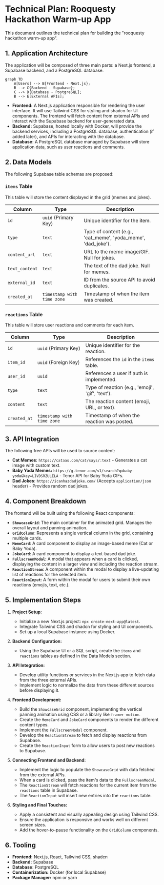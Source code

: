 # Technical Plan: Rooquesty Hackathon Warm-up App

This document outlines the technical plan for building the "rooquesty hackathon warm-up app".

## 1. Application Architecture

The application will be composed of three main parts: a Next.js frontend, a Supabase backend, and a PostgreSQL database.

```mermaid
graph TD
    A[Users] --> B{Frontend - Next.js};
    B --> C{Backend - Supabase};
    C --> D[Database - PostgreSQL];
    B --> E[External APIs];
```

*   **Frontend:** A Next.js application responsible for rendering the user interface. It will use Tailwind CSS for styling and shadcn for UI components. The frontend will fetch content from external APIs and interact with the Supabase backend for user-generated data.
*   **Backend:** Supabase, hosted locally with Docker, will provide the backend services, including a PostgreSQL database, authentication (if added later), and APIs for interacting with the database.
*   **Database:** A PostgreSQL database managed by Supabase will store application data, such as user reactions and comments.

## 2. Data Models

The following Supabase table schemas are proposed:

### `items` Table
This table will store the content displayed in the grid (memes and jokes).

| Column        | Type                      | Description                               |
|---------------|---------------------------|-------------------------------------------|
| `id`          | `uuid` (Primary Key)      | Unique identifier for the item.           |
| `type`        | `text`                    | Type of content (e.g., 'cat_meme', 'yoda_meme', 'dad_joke'). |
| `content_url` | `text`                    | URL to the meme image/GIF. Null for jokes. |
| `text_content`| `text`                    | The text of the dad joke. Null for memes. |
| `external_id` | `text`                    | ID from the source API to avoid duplicates. |
| `created_at`  | `timestamp with time zone`| Timestamp of when the item was created.   |

### `reactions` Table
This table will store user reactions and comments for each item.

| Column     | Type                      | Description                               |
|------------|---------------------------|-------------------------------------------|
| `id`       | `uuid` (Primary Key)      | Unique identifier for the reaction.       |
| `item_id`  | `uuid` (Foreign Key)      | References the `id` in the `items` table. |
| `user_id`  | `uuid`                    | References a user if auth is implemented. |
| `type`     | `text`                    | Type of reaction (e.g., 'emoji', 'gif', 'text'). |
| `content`  | `text`                    | The reaction content (emoji, URL, or text). |
| `created_at`| `timestamp with time zone`| Timestamp of when the reaction was posted. |

## 3. API Integration

The following free APIs will be used to source content:

*   **Cat Memes:** `https://cataas.com/cat/says/:text` - Generates a cat image with custom text.
*   **Baby Yoda Memes:** `https://g.tenor.com/v1/search?q=baby-yoda&key=LIVDSRZULELA` - Tenor API for Baby Yoda GIFs.
*   **Dad Jokes:** `https://icanhazdadjoke.com/` (Accepts `application/json` header) - Provides random dad jokes.

## 4. Component Breakdown

The frontend will be built using the following React components:

*   **`ShowcaseGrid`**: The main container for the animated grid. Manages the overall layout and panning animation.
*   **`GridColumn`**: Represents a single vertical column in the grid, containing multiple cards.
*   **`MemeCard`**: A card component to display an image-based meme (Cat or Baby Yoda).
*   **`JokeCard`**: A card component to display a text-based dad joke.
*   **`FullscreenModal`**: A modal that appears when a card is clicked, displaying the content in a larger view and including the reaction stream.
*   **`ReactionStream`**: A component within the modal to display a live-updating list of reactions for the selected item.
*   **`ReactionInput`**: A form within the modal for users to submit their own reactions (emojis, text, etc.).

## 5. Implementation Steps

1.  **Project Setup:**
    *   Initialize a new Next.js project: `npx create-next-app@latest`.
    *   Integrate Tailwind CSS and shadcn for styling and UI components.
    *   Set up a local Supabase instance using Docker.

2.  **Backend Configuration:**
    *   Using the Supabase UI or a SQL script, create the `items` and `reactions` tables as defined in the Data Models section.

3.  **API Integration:**
    *   Develop utility functions or services in the Next.js app to fetch data from the three external APIs.
    *   Implement logic to normalize the data from these different sources before displaying it.

4.  **Frontend Development:**
    *   Build the `ShowcaseGrid` component, implementing the vertical panning animation using CSS or a library like `framer-motion`.
    *   Create the `MemeCard` and `JokeCard` components to render the different content types.
    *   Implement the `FullscreenModal` component.
    *   Develop the `ReactionStream` to fetch and display reactions from Supabase.
    *   Create the `ReactionInput` form to allow users to post new reactions to Supabase.

5.  **Connecting Frontend and Backend:**
    *   Implement the logic to populate the `ShowcaseGrid` with data fetched from the external APIs.
    *   When a card is clicked, pass the item's data to the `FullscreenModal`.
    *   The `ReactionStream` will fetch reactions for the current item from the `reactions` table in Supabase.
    *   The `ReactionInput` will insert new entries into the `reactions` table.

6.  **Styling and Final Touches:**
    *   Apply a consistent and visually appealing design using Tailwind CSS.
    *   Ensure the application is responsive and works well on different screen sizes.
    *   Add the hover-to-pause functionality on the `GridColumn` components.

## 6. Tooling

*   **Frontend:** Next.js, React, Tailwind CSS, shadcn
*   **Backend:** Supabase
*   **Database:** PostgreSQL
*   **Containerization:** Docker (for local Supabase)
*   **Package Manager:** npm or yarn